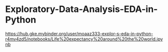 # Exploratory-Data-Analysis-EDA-in-Python



https://hub.gke.mybinder.org/user/moaaz333-explor-s-eda-in-python-r4mv4zd5/notebooks/Life%20expectancy%20around%20the%20world.ipynb
